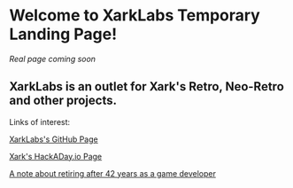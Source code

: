 # Welcome to XarkLabs Temporary Landing Page!

*Real page coming soon*

## XarkLabs is an outlet for Xark's Retro, Neo-Retro and other projects.

Links of interest:

[XarkLabs's GitHub Page](https://github.com/XarkLabs)

[Xark's HackADay.io Page](https://hackaday.io/Xark)

[A note about retiring after 42 years as a game developer](https://hackaday.io/page/21309-42-years-experiencing-life-the-universe-and-game-development)
